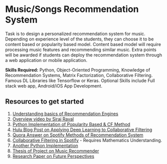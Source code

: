 # Music/Songs Recommendation System
Task is to design a personalized recommendation system for music. Depending on experience level of the students, they can choose it to be content based or popularity based model. Content based model will require processing music features and recommending similar music. Extra points will be awarded if students can deploy the recommendation system through a web application or mobile application. 

**Skills Required:** Python, Object-Oriented Programming, Knowledge of Recommendation Systems, Matrix Factorization, Collaborative Filtering. Famous DL Libraries like Tensorflow or Keras. Optional Skills include Full stack web app, Android/iOS App Development.

## Resources to get started

1. [Understanding basics of Recommendation Engines](https://www.analyticsvidhya.com/blog/2015/10/recommendation-engines/)
2. [Overview video by Siraj Raval](https://www.youtube.com/watch?v=18adykNGhHU)
3. [Python Implementation of Popularity Based & CF Method](https://github.com/llSourcell/recommender_live)
4. [Hulu Blog Post on Applying Deep Learning to Collaborative Filtering](https://medium.com/hulu-tech-blog/applying-deep-learning-to-collaborative-filtering-how-hulu-builds-its-industry-leading-3b10a4ed7470)
5. [Quora Answer on Spotify Methods of Recommendation System](http://qr.ae/TUpVWo)
6. [Collaborative Filtering in Spotify](https://www.slideshare.net/erikbern/collaborative-filtering-at-spotify-16182818) - Requires Mathematics Understanding.
7. [Another Python Implementation](https://cse.iitk.ac.in/users/cs365/2014/_submissions/shefalig/project/)
8. [Thesis of Project on Music Recommender](https://www.politesi.polimi.it/bitstream/10589/6063/3/thesis-mrs-carlos-alvarez.pdf)
9. [Research Paper on Future Perspectives](http://webprojects.eecs.qmul.ac.uk/marcusp/papers/SongDixonPearce-CMMR2012.pdf)
